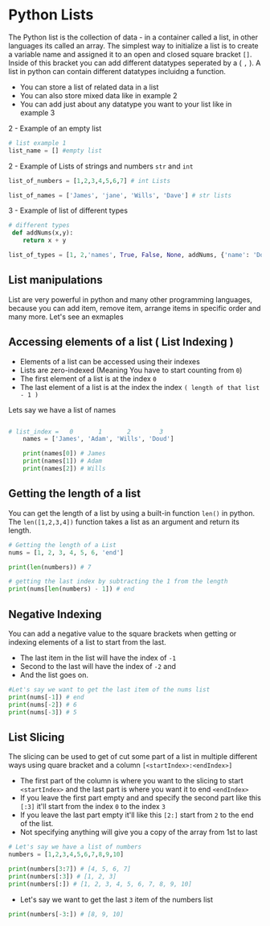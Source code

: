# Python Lists 

The Python list is the collection of data - in a container called a list, in other languages its called an array. The simplest way to initialize a list is to create a variable name and assigned it to an open and closed square bracket `[]`. Inside of this bracket you can add different datatypes seperated by a ( `,` ). A list in python can contain different datatypes incluidng a function.


- You can store a list of related data in a list
- You can also store mixed data like in example 2
- You can add just about any datatype you want to your list like in example 3


2 - Example of an empty list
```py
# list example 1
list_name = [] #empty list
```
2 - Example of Lists of strings and numbers `str` and `int`
```py
list_of_numbers = [1,2,3,4,5,6,7] # int Lists

list_of_names = ['James', 'jane', 'Wills', 'Dave'] # str lists 
```

3 - Example of list of different types 

```py
# different types 
 def addNums(x,y):
    return x + y

list_of_types = [1, 2,'names', True, False, None, addNums, {'name': 'Doud', 'age': '28'}, (10, 16), [10, 20]]
```


## List manipulations
List are very powerful in python and many other programming languages, because you can add item, remove item, arrange items in specific order and many more. Let's see an exmaples

## Accessing elements of a list ( List Indexing )
- Elements of a list can be accessed using their indexes
- Lists are zero-indexed (Meaning You have to start counting from `0`)
- The first element of a list is at the index `0`
- The last element of a list is at the index the index `( length of that list - 1 )`

Lets say we have a list of names
```py

# list_index =   0       1       2        3
    names = ['James', 'Adam', 'Wills', 'Doud']

    print(names[0]) # James
    print(names[1]) # Adam
    print(names[2]) # Wills
```

## Getting the length of a list
You can get the length of a list by using a built-in function `len()` in python. The `len([1,2,3,4])` function takes a list as an argument and return its length. 

```python
# Getting the length of a List
nums = [1, 2, 3, 4, 5, 6, 'end']

print(len(numbers)) # 7

# getting the last index by subtracting the 1 from the length
print(nums[len(numbers) - 1]) # end
```
## Negative Indexing 

You can add a negative value to the square brackets when getting or indexing elements of a list to start from the last. 
* The last item in the list will have the index of `-1`
* Second to the last will have the index of `-2` and
* And the list goes on. 

```py
#Let's say we want to get the last item of the nums list
print(nums[-1]) # end
print(nums[-2]) # 6
print(nums[-3]) # 5
```
## List Slicing 
The slicing can be used to  get of cut some part of a list in multiple different ways using quare bracket and a column `[<startIndex>:<endIndex>]`
* The first part of the column is where you want to the slicing to start `<startIndex>` and the last part is where you want it to end `<endIndex>`
* If you leave the first part empty and and specify the second part like this `[:3]` it'll start from the index `0` to the  index `3`
* If you leave the last part empty it'll like this `[2:]` start from `2` to the end of the list. 
* Not specifying anything will give you a copy of the array from 1st to last 

```py
# Let's say we have a list of numbers
numbers = [1,2,3,4,5,6,7,8,9,10]

print(numbers[3:7]) # [4, 5, 6, 7]
print(numbers[:3]) # [1, 2, 3]
print(numbers[:]) # [1, 2, 3, 4, 5, 6, 7, 8, 9, 10]
```


* Let's say we want to get the last `3` item of the numbers list

```py
print(numbers[-3:]) # [8, 9, 10]
```

